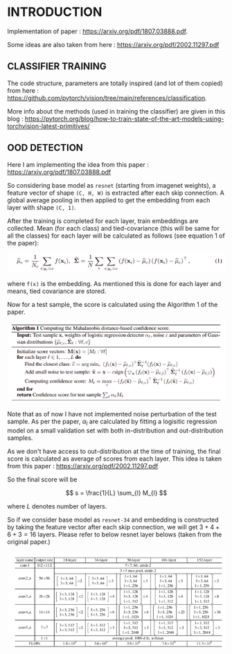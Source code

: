 # INTRODUCTION

Implementation of paper : https://arxiv.org/pdf/1807.03888.pdf.

Some ideas are also taken from here : https://arxiv.org/pdf/2002.11297.pdf


## CLASSIFIER TRAINING
The code structure, parameters are totally inspired (and lot of them copied) from here : https://github.com/pytorch/vision/tree/main/references/classification.

More info about the methods (used in training the classifier) are given in this blog : https://pytorch.org/blog/how-to-train-state-of-the-art-models-using-torchvision-latest-primitives/


## OOD DETECTION

Here I am implementing the idea from this paper : https://arxiv.org/pdf/1807.03888.pdf

So considering base model as `resnet` (starting from imagenet weights), a feature vector of shape `(C, H, W)` is extracted after each skip connection. A global average pooling 
in then applied to get the embedding from each layer with shape `(C, 1)`.

After the training is completed for each layer, train embeddings are collected. Mean (for each class) and tied-covariance (this will be same for all the classes) for each layer will be calculated as follows (see equation 1 of the paper):

![eq1](docs/images/eq1.png)

where `f(x)` is the embedding. As mentioned this is done for each layer and means, tied covariance are stored.

Now for a test sample, the score is calculated using the Algorithm 1 of the paper.

![algo1](docs/images/algo1.png)

Note that as of now I have not implemented noise perturbation of the test sample. As per the paper, $\alpha_{l}$ are calculated by fitting a logisitic regression model on a small validation set with both in-distribution and out-distribution samples.

As we don't have access to out-distribution at the time of training, the final score is calculated as average of scores from each layer. This idea is taken from this paper : https://arxiv.org/pdf/2002.11297.pdf

So the final score will be

$$
s = \frac{1}{L} \sum_{l} M_{l}
$$

where $L$ denotes number of layers.

So if we consider base model as `resnet-34` and embedding is constructed by taking the feature vector after each skip connection, we will get $3 + 4 + 6 + 3 = 16$ layers. Please refer to below resnet layer belows (taken from the original paper.)

![resnet-arch](docs/images/resnet-arch.png)
